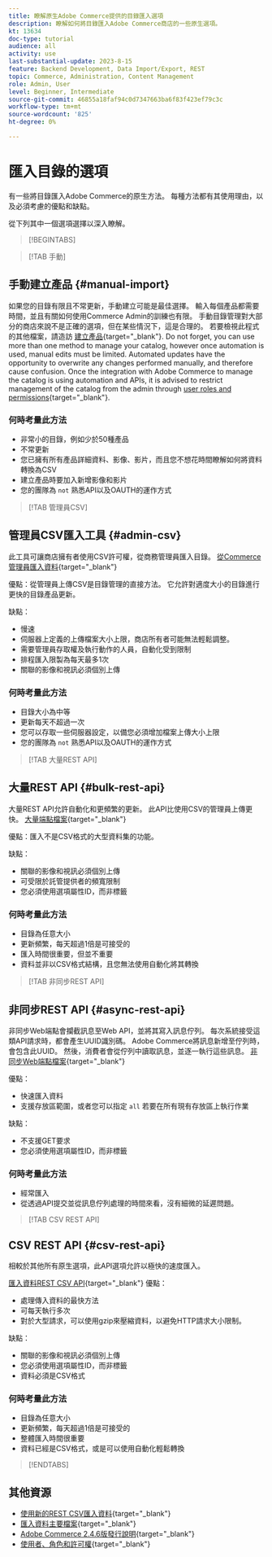 ```yaml
---
title: 瞭解原生Adobe Commerce提供的目錄匯入選項
description: 瞭解如何將目錄匯入Adobe Commerce商店的一些原生選項。
kt: 13634
doc-type: tutorial
audience: all
activity: use
last-substantial-update: 2023-8-15
feature: Backend Development, Data Import/Export, REST
topic: Commerce, Administration, Content Management
role: Admin, User
level: Beginner, Intermediate
source-git-commit: 46855a18faf94c0d7347663ba6f83f423ef79c3c
workflow-type: tm+mt
source-wordcount: '825'
ht-degree: 0%

---
```


# 匯入目錄的選項

有一些將目錄匯入Adobe Commerce的原生方法。 每種方法都有其使用理由，以及必須考慮的優點和缺點。

從下列其中一個選項選擇以深入瞭解。

>[!BEGINTABS]

>[!TAB 手動]

## 手動建立產品 {#manual-import}

如果您的目錄有限且不常更新，手動建立可能是最佳選擇。 輸入每個產品都需要時間，並且有關如何使用Commerce Admin的訓練也有限。 手動目錄管理對大部分的商店來說不是正確的選項，但在某些情況下，這是合理的。 若要檢視此程式的其他檔案，請造訪 [建立產品](https://experienceleague.adobe.com/docs/commerce-admin/catalog/products/product-create.html){target="_blank"}. Do not forget, you can use more than one method to manage your catalog, however once automation is used, manual edits must be limited. Automated updates have the opportunity to overwrite any changes performed manually, and therefore cause confusion. Once the integration with Adobe Commerce to manage the catalog is using automation and APIs, it is advised to restrict management of the catalog from the admin through [user roles and permissions](https://experienceleague.adobe.com/docs/commerce-admin/systems/user-accounts/permissions-user-roles.html){target="_blank"}.



### 何時考量此方法

- 非常小的目錄，例如少於50種產品
- 不常更新
- 您已擁有所有產品詳細資料、影像、影片，而且您不想花時間瞭解如何將資料轉換為CSV
- 建立產品時要加入新增影像和影片
- 您的團隊為 `not` 熟悉API以及OAUTH的運作方式



>[!TAB 管理員CSV]

## 管理員CSV匯入工具 {#admin-csv}

此工具可讓商店擁有者使用CSV許可權，從商務管理員匯入目錄。
[從Commerce管理員匯入資料](https://experienceleague.adobe.com/docs/commerce-admin/systems/data-transfer/import/data-import.html){target="_blank"}

優點：從管理員上傳CSV是目錄管理的直接方法。 它允許對適度大小的目錄進行更快的目錄產品更新。

缺點：

- 慢速
- 伺服器上定義的上傳檔案大小上限，商店所有者可能無法輕鬆調整。
- 需要管理員存取權及執行動作的人員，自動化受到限制
- 排程匯入限製為每天最多1次
- 關聯的影像和視訊必須個別上傳



### 何時考量此方法

- 目錄大小為中等
- 更新每天不超過一次
- 您可以存取一些伺服器設定，以備您必須增加檔案上傳大小上限
- 您的團隊為 `not` 熟悉API以及OAUTH的運作方式



>[!TAB 大量REST API]

## 大量REST API {#bulk-rest-api}

大量REST API允許自動化和更頻繁的更新。 此API比使用CSV的管理員上傳更快。
[大量端點檔案](https://developer.adobe.com/commerce/webapi/rest/use-rest/bulk-endpoints/){target="_blank"}

優點：匯入不是CSV格式的大型資料集的功能。

缺點：

- 關聯的影像和視訊必須個別上傳
- 可受限於託管提供者的頻寬限制
- 您必須使用選項屬性ID，而非標籤



### 何時考量此方法

- 目錄為任意大小
- 更新頻繁，每天超過1倍是可接受的
- 匯入時間很重要，但並不重要
- 資料並非以CSV格式結構，且您無法使用自動化將其轉換



>[!TAB 非同步REST API]

## 非同步REST API {#async-rest-api}

非同步Web端點會攔截訊息至Web API，並將其寫入訊息佇列。 每次系統接受這類API請求時，都會產生UUID識別碼。 Adobe Commerce將訊息新增至佇列時，會包含此UUID。 然後，消費者會從佇列中讀取訊息，並逐一執行這些訊息。
[非同步Web端點檔案](https://developer.adobe.com/commerce/webapi/rest/use-rest/asynchronous-web-endpoints/){target="_blank"}

優點：

- 快速匯入資料
- 支援存放區範圍，或者您可以指定 `all` 若要在所有現有存放區上執行作業

缺點：

- 不支援GET要求
- 您必須使用選項屬性ID，而非標籤


### 何時考量此方法

- 經常匯入
- 從透過API提交並從訊息佇列處理的時間來看，沒有細微的延遲問題。



>[!TAB CSV REST API]

## CSV REST API {#csv-rest-api}

相較於其他所有原生選項，此API選項允許以極快的速度匯入。

[匯入資料REST CSV API](https://developer.adobe.com/commerce/webapi/rest/modules/import/){target="_blank"}
優點：

- 處理傳入資料的最快方法
- 可每天執行多次
- 對於大型請求，可以使用gzip來壓縮資料，以避免HTTP請求大小限制。

缺點：

- 關聯的影像和視訊必須個別上傳
- 您必須使用選項屬性ID，而非標籤
- 資料必須是CSV格式

### 何時考量此方法

- 目錄為任意大小
- 更新頻繁，每天超過1倍是可接受的
- 整體匯入時間很重要
- 資料已經是CSV格式，或是可以使用自動化輕鬆轉換



>[!ENDTABS]

## 其他資源

- [使用新的REST CSV匯入資料](https://developer.adobe.com/commerce/webapi/rest/modules/import/){target="_blank"}
- [匯入資料主要檔案](https://experienceleague.adobe.com/docs/commerce-admin/systems/data-transfer/import/data-import.html){target="_blank"}
- [Adobe Commerce 2.4.6版發行說明](https://experienceleague.adobe.com/docs/commerce-operations/release/notes/adobe-commerce/2-4-6.html){target="_blank"}
- [使用者、角色和許可權](../site-management/users-roles-permissions.md){target="_blank"}
